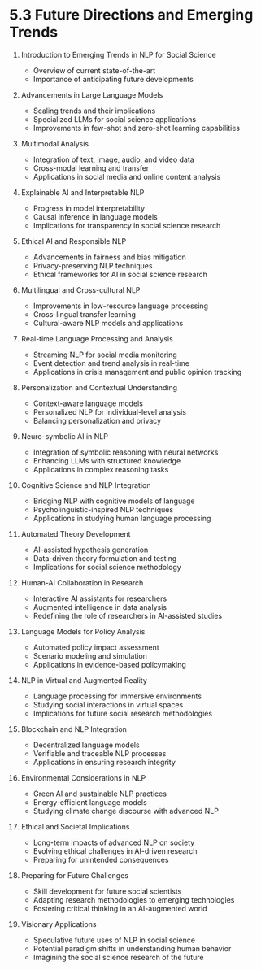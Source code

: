 # 5.3 Future Directions and Emerging Trends

1. Introduction to Emerging Trends in NLP for Social Science

   - Overview of current state-of-the-art
   - Importance of anticipating future developments

2. Advancements in Large Language Models

   - Scaling trends and their implications
   - Specialized LLMs for social science applications
   - Improvements in few-shot and zero-shot learning capabilities

3. Multimodal Analysis

   - Integration of text, image, audio, and video data
   - Cross-modal learning and transfer
   - Applications in social media and online content analysis

4. Explainable AI and Interpretable NLP

   - Progress in model interpretability
   - Causal inference in language models
   - Implications for transparency in social science research

5. Ethical AI and Responsible NLP

   - Advancements in fairness and bias mitigation
   - Privacy-preserving NLP techniques
   - Ethical frameworks for AI in social science research

6. Multilingual and Cross-cultural NLP

   - Improvements in low-resource language processing
   - Cross-lingual transfer learning
   - Cultural-aware NLP models and applications

7. Real-time Language Processing and Analysis

   - Streaming NLP for social media monitoring
   - Event detection and trend analysis in real-time
   - Applications in crisis management and public opinion tracking

8. Personalization and Contextual Understanding

   - Context-aware language models
   - Personalized NLP for individual-level analysis
   - Balancing personalization and privacy

9. Neuro-symbolic AI in NLP

   - Integration of symbolic reasoning with neural networks
   - Enhancing LLMs with structured knowledge
   - Applications in complex reasoning tasks

10. Cognitive Science and NLP Integration

    - Bridging NLP with cognitive models of language
    - Psycholinguistic-inspired NLP techniques
    - Applications in studying human language processing

11. Automated Theory Development

    - AI-assisted hypothesis generation
    - Data-driven theory formulation and testing
    - Implications for social science methodology

12. Human-AI Collaboration in Research

    - Interactive AI assistants for researchers
    - Augmented intelligence in data analysis
    - Redefining the role of researchers in AI-assisted studies

13. Language Models for Policy Analysis

    - Automated policy impact assessment
    - Scenario modeling and simulation
    - Applications in evidence-based policymaking

14. NLP in Virtual and Augmented Reality

    - Language processing for immersive environments
    - Studying social interactions in virtual spaces
    - Implications for future social research methodologies

15. Blockchain and NLP Integration

    - Decentralized language models
    - Verifiable and traceable NLP processes
    - Applications in ensuring research integrity

16. Environmental Considerations in NLP

    - Green AI and sustainable NLP practices
    - Energy-efficient language models
    - Studying climate change discourse with advanced NLP

17. Ethical and Societal Implications

    - Long-term impacts of advanced NLP on society
    - Evolving ethical challenges in AI-driven research
    - Preparing for unintended consequences

18. Preparing for Future Challenges

    - Skill development for future social scientists
    - Adapting research methodologies to emerging technologies
    - Fostering critical thinking in an AI-augmented world

19. Visionary Applications
    - Speculative future uses of NLP in social science
    - Potential paradigm shifts in understanding human behavior
    - Imagining the social science research of the future
